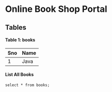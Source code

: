# Online Book Shop Portal

## Tables

#### Table 1: books

| Sno | Name | 
| -- | -- |
| 1 | Java |

#### List All Books
`
select * from books;
`
